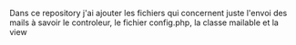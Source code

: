 Dans ce repository j'ai ajouter les fichiers qui concernent juste l'envoi des mails à savoir le controleur, le fichier config.php, la classe mailable et la view